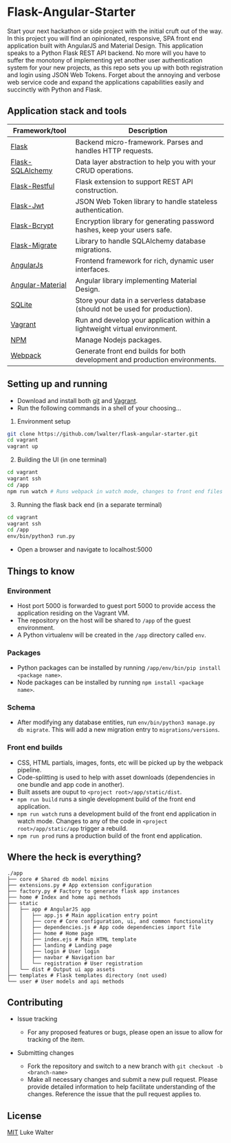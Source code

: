 # Flask-Angular-Starter
Start your next hackathon or side project with the initial cruft out of the way. In this project you will find an opinionated, responsive, SPA front end application built with AngularJS and Material Design. This application speaks to a Python Flask REST API backend. No more will you have to suffer the monotony of implementing yet another user authentication system for your new projects, as this repo sets you up with both registration and login using JSON Web Tokens. Forget about the annoying and verbose web service code and expand the applications capabilities easily and succinctly with Python and Flask.

## Application stack and tools
Framework/tool | Description
----------------- | -----------------
[Flask](http://flask.pocoo.org/) | Backend micro-framework. Parses and handles HTTP requests.
[Flask-SQLAlchemy](http://flask-sqlalchemy.pocoo.org/2.1/) | Data layer abstraction to help you with your CRUD operations.
[Flask-Restful](http://flask-restful-cn.readthedocs.org/en/0.3.4/) | Flask extension to support REST API construction.
[Flask-Jwt](https://pythonhosted.org/Flask-JWT/) | JSON Web Token library to handle stateless authentication.
[Flask-Bcrypt](https://flask-bcrypt.readthedocs.org/en/latest/) | Encryption library for generating password hashes, keep your users safe.
[Flask-Migrate](https://flask-migrate.readthedocs.org/en/latest/) | Library to handle SQLAlchemy database migrations.
[AngularJs](https://angularjs.org/) | Frontend framework for rich, dynamic user interfaces.
[Angular-Material](https://material.angularjs.org/latest/) | Angular library implementing Material Design.
[SQLite](https://www.sqlite.org/) | Store your data in a serverless database (should not be used for production).
[Vagrant](https://www.vagrantup.com/) | Run and develop your application within a lightweight virtual environment.
[NPM](https://www.npmjs.com/) | Manage Nodejs packages.
[Webpack](https://webpack.js.org/) | Generate front end builds for both development and production environments.

## Setting up and running
* Download and install both [git](https://git-scm.com/downloads) and [Vagrant](https://www.vagrantup.com/downloads.html).
* Run the following commands in a shell of your choosing...
1. Environment setup
```sh
git clone https://github.com/lwalter/flask-angular-starter.git
cd vagrant
vagrant up
```
2. Building the UI (in one terminal)
```sh
cd vagrant
vagrant ssh
cd /app
npm run watch # Runs webpack in watch mode, changes to front end files will trigger a rebuild
```
3. Running the flask back end (in a separate terminal)
```sh
cd vagrant
vagrant ssh
cd /app
env/bin/python3 run.py
```
* Open a browser and navigate to localhost:5000

## Things to know
### Environment
* Host port 5000 is forwarded to guest port 5000 to provide access the application residing on the Vagrant VM.
* The repository on the host will be shared to `/app` of the guest environment.
* A Python virtualenv will be created in the `/app` directory called `env`.

### Packages
* Python packages can be installed by running `/app/env/bin/pip install <package name>`.
* Node packages can be installed by running `npm install <package name>`.

### Schema
* After modifying any database entities, run `env/bin/python3 manage.py db migrate`. This will add a new migration entry to `migrations/versions`.

### Front end builds
* CSS, HTML partials, images, fonts, etc will be picked up by the webpack pipeline.
* Code-splitting is used to help with asset downloads (dependencies in one bundle and app code in another).
* Built assets are ouput to ```<project root>/app/static/dist```.
* ```npm run build``` runs a single development build of the front end application.
* ```npm run watch``` runs a development build of the front end application in watch mode. Changes to any of the code in ```<project root>/app/static/app``` trigger a rebuild.
* ```npm run prod``` runs a production build of the front end application.

## Where the heck is everything?
```
./app
├── core # Shared db model mixins
├── extensions.py # App extension configuration
├── factory.py # Factory to generate flask app instances
├── home # Index and home api methods
├── static
│   ├── app # AngularJS app
│   │   ├── app.js # Main application entry point
│   │   ├── core # Core configuration, ui, and common functionality
│   │   ├── dependencies.js # App code dependencies import file
│   │   ├── home # Home page
│   │   ├── index.ejs # Main HTML template
│   │   ├── landing # Landing page
│   │   ├── login # User login
│   │   ├── navbar # Navigation bar
│   │   └── registration # User registration
│   └── dist # Output ui app assets
├── templates # Flask templates directory (not used)
└── user # User models and api methods
```

## Contributing
* Issue tracking
    * For any proposed features or bugs, please open an issue to allow for tracking of the item.

* Submitting changes
    * Fork the repository and switch to a new branch with `git checkout -b <branch-name>`
    * Make all necessary changes and submit a new pull request. Please provide detailed information to help facilitate understanding of the changes. Reference the issue that the pull request applies to.

## License
[MIT](LICENSE) Luke Walter
